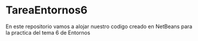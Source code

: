 # TareaEntornos6

En este repositorio vamos a alojar nuestro codigo creado en NetBeans para la practica del tema 6 de Entornos
